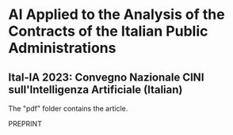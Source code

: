 # AI Applied to the Analysis of the Contracts of the Italian Public Administrations
## Ital-IA 2023: Convegno Nazionale CINI sull'Intelligenza Artificiale (Italian)

The "pdf" folder contains the article.

PREPRINT

